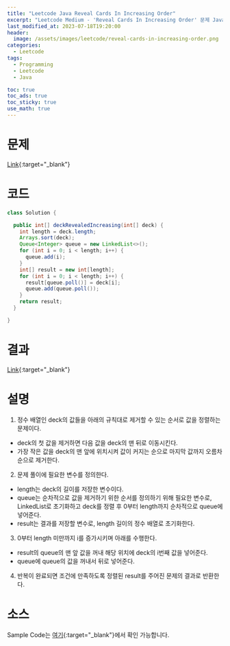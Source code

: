 ```yaml
---
title: "Leetcode Java Reveal Cards In Increasing Order"
excerpt: "Leetcode Medium - 'Reveal Cards In Increasing Order' 문제 Java 풀이"
last_modified_at: 2023-07-18T19:20:00
header:
  image: /assets/images/leetcode/reveal-cards-in-increasing-order.png
categories:
  - Leetcode
tags:
  - Programming
  - Leetcode
  - Java

toc: true
toc_ads: true
toc_sticky: true
use_math: true
---
```

# 문제
[Link](https://leetcode.com/problems/reveal-cards-in-increasing-order){:target="_blank"}

# 코드
```java
class Solution {

  public int[] deckRevealedIncreasing(int[] deck) {
    int length = deck.length;
    Arrays.sort(deck);
    Queue<Integer> queue = new LinkedList<>();
    for (int i = 0; i < length; i++) {
      queue.add(i);
    }
    int[] result = new int[length];
    for (int i = 0; i < length; i++) {
      result[queue.poll()] = deck[i];
      queue.add(queue.poll());
    }
    return result;
  }

}
```

# 결과
[Link](https://leetcode.com/problems/reveal-cards-in-increasing-order/submissions/997491489/){:target="_blank"}

# 설명
1. 정수 배열인 deck의 값들을 아래의 규칙대로 제거할 수 있는 순서로 값을 정렬하는 문제이다.
- deck의 첫 값을 제거하면 다음 값을 deck의 맨 뒤로 이동시킨다.
- 가장 작은 값을 deck의 맨 앞에 위치시켜 값이 커지는 순으로 마지막 값까지 오름차순으로 제거한다.

2. 문제 풀이에 필요한 변수를 정의한다.
- length는 deck의 길이를 저장한 변수이다.
- queue는 순차적으로 값을 제거하기 위한 순서를 정의하기 위해 필요한 변수로, LinkedList로 초기화하고 deck를 정렬 후 0부터 length까지 순차적으로 queue에 넣어준다.
- result는 결과를 저장할 변수로, length 길이의 정수 배열로 초기화한다.

3. 0부터 length 미만까지 i를 증가시키며 아래를 수행한다.
- result의 queue의 맨 앞 값을 꺼내 해당 위치에 deck의 i번째 값을 넣어준다.
- queue에 queue의 값을 꺼내서 뒤로 넣어준다.

4. 반복이 완료되면 조건에 만족하도록 정렬된 result를 주어진 문제의 결과로 반환한다.

# 소스
Sample Code는 [여기](https://github.com/GracefulSoul/leetcode/blob/master/src/main/java/gracefulsoul/problems/RevealCardsInIncreasingOrder.java){:target="_blank"}에서 확인 가능합니다.